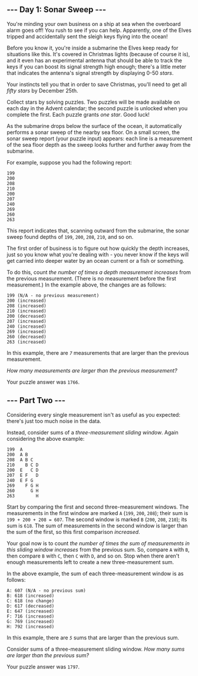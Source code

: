 ## --- Day 1: Sonar Sweep ---

You're minding your own business on a ship at sea when the overboard alarm goes off! You rush to see if you can help. Apparently, one of the Elves tripped and accidentally sent the sleigh keys flying into the ocean!

Before you know it, you're inside a submarine the Elves keep ready for situations like this. It's covered in Christmas lights (because of course it is), and it even has an experimental antenna that should be able to track the keys if you can boost its signal strength high enough; there's a little meter that indicates the antenna's signal strength by displaying 0-50  _stars_.

Your instincts tell you that in order to save Christmas, you'll need to get all  _fifty stars_  by December 25th.

Collect stars by solving puzzles. Two puzzles will be made available on each day in the Advent calendar; the second puzzle is unlocked when you complete the first. Each puzzle grants  _one star_. Good luck!

As the submarine drops below the surface of the ocean, it automatically performs a sonar sweep of the nearby sea floor. On a small screen, the sonar sweep report (your puzzle input) appears: each line is a measurement of the sea floor depth as the sweep looks further and further away from the submarine.

For example, suppose you had the following report:

```
199
200
208
210
200
207
240
269
260
263

```

This report indicates that, scanning outward from the submarine, the sonar sweep found depths of  `199`,  `200`,  `208`,  `210`, and so on.

The first order of business is to figure out how quickly the depth increases, just so you know what you're dealing with - you never know if the keys will get  carried into deeper water  by an ocean current or a fish or something.

To do this, count  _the number of times a depth measurement increases_  from the previous measurement. (There is no measurement before the first measurement.) In the example above, the changes are as follows:

```
199 (N/A - no previous measurement)
200 (increased)
208 (increased)
210 (increased)
200 (decreased)
207 (increased)
240 (increased)
269 (increased)
260 (decreased)
263 (increased)

```

In this example, there are  _`7`_  measurements that are larger than the previous measurement.

_How many measurements are larger than the previous measurement?_

Your puzzle answer was  `1766`.

## --- Part Two ---

Considering every single measurement isn't as useful as you expected: there's just too much noise in the data.

Instead, consider sums of a  _three-measurement sliding window_. Again considering the above example:

```
199  A      
200  A B    
208  A B C  
210    B C D
200  E   C D
207  E F   D
240  E F G  
269    F G H
260      G H
263        H

```

Start by comparing the first and second three-measurement windows. The measurements in the first window are marked  `A`  (`199`,  `200`,  `208`); their sum is  `199 + 200 + 208 = 607`. The second window is marked  `B`  (`200`,  `208`,  `210`); its sum is  `618`. The sum of measurements in the second window is larger than the sum of the first, so this first comparison  _increased_.

Your goal now is to count  _the number of times the sum of measurements in this sliding window increases_  from the previous sum. So, compare  `A`  with  `B`, then compare  `B`  with  `C`, then  `C`  with  `D`, and so on. Stop when there aren't enough measurements left to create a new three-measurement sum.

In the above example, the sum of each three-measurement window is as follows:

```
A: 607 (N/A - no previous sum)
B: 618 (increased)
C: 618 (no change)
D: 617 (decreased)
E: 647 (increased)
F: 716 (increased)
G: 769 (increased)
H: 792 (increased)

```

In this example, there are  _`5`_  sums that are larger than the previous sum.

Consider sums of a three-measurement sliding window.  _How many sums are larger than the previous sum?_

Your puzzle answer was  `1797`.